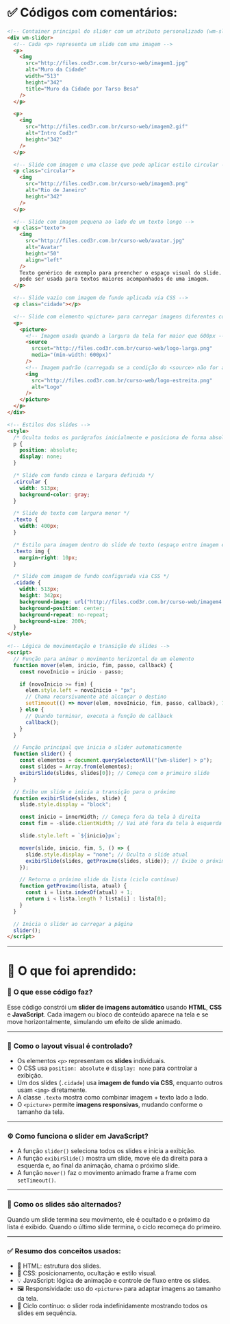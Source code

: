 # ✅ Códigos com comentários:

```html
<!-- Container principal do slider com um atributo personalizado (wm-slider) -->
<div wm-slider>
  <!-- Cada <p> representa um slide com uma imagem -->
  <p>
    <img
      src="http://files.cod3r.com.br/curso-web/imagem1.jpg"
      alt="Muro da Cidade"
      width="513"
      height="342"
      title="Muro da Cidade por Tarso Besa"
    />
  </p>

  <p>
    <img
      src="http://files.cod3r.com.br/curso-web/imagem2.gif"
      alt="Intro Cod3r"
      height="342"
    />
  </p>

  <!-- Slide com imagem e uma classe que pode aplicar estilo circular -->
  <p class="circular">
    <img
      src="http://files.cod3r.com.br/curso-web/imagem3.png"
      alt="Rio de Janeiro"
      height="342"
    />
  </p>

  <!-- Slide com imagem pequena ao lado de um texto longo -->
  <p class="texto">
    <img
      src="http://files.cod3r.com.br/curso-web/avatar.jpg"
      alt="Avatar"
      height="50"
      align="left"
    />
    Texto genérico de exemplo para preencher o espaço visual do slide. Essa área
    pode ser usada para textos maiores acompanhados de uma imagem.
  </p>

  <!-- Slide vazio com imagem de fundo aplicada via CSS -->
  <p class="cidade"></p>

  <!-- Slide com elemento <picture> para carregar imagens diferentes conforme a largura da tela -->
  <p>
    <picture>
      <!-- Imagem usada quando a largura da tela for maior que 600px -->
      <source
        srcset="http://files.cod3r.com.br/curso-web/logo-larga.png"
        media="(min-width: 600px)"
      />
      <!-- Imagem padrão (carregada se a condição do <source> não for atendida) -->
      <img
        src="http://files.cod3r.com.br/curso-web/logo-estreita.png"
        alt="Logo"
      />
    </picture>
  </p>
</div>

<!-- Estilos dos slides -->
<style>
  /* Oculta todos os parágrafos inicialmente e posiciona de forma absoluta */
  p {
    position: absolute;
    display: none;
  }

  /* Slide com fundo cinza e largura definida */
  .circular {
    width: 513px;
    background-color: gray;
  }

  /* Slide de texto com largura menor */
  .texto {
    width: 400px;
  }

  /* Estilo para imagem dentro do slide de texto (espaço entre imagem e texto) */
  .texto img {
    margin-right: 10px;
  }

  /* Slide com imagem de fundo configurada via CSS */
  .cidade {
    width: 513px;
    height: 342px;
    background-image: url("http://files.cod3r.com.br/curso-web/imagem4.jpg");
    background-position: center;
    background-repeat: no-repeat;
    background-size: 200%;
  }
</style>

<!-- Lógica de movimentação e transição de slides -->
<script>
  // Função para animar o movimento horizontal de um elemento
  function mover(elem, inicio, fim, passo, callback) {
    const novoInicio = inicio - passo;

    if (novoInicio >= fim) {
      elem.style.left = novoInicio + "px";
      // Chama recursivamente até alcançar o destino
      setTimeout(() => mover(elem, novoInicio, fim, passo, callback), 7);
    } else {
      // Quando terminar, executa a função de callback
      callback();
    }
  }

  // Função principal que inicia o slider automaticamente
  function slider() {
    const elementos = document.querySelectorAll("[wm-slider] > p");
    const slides = Array.from(elementos);
    exibirSlide(slides, slides[0]); // Começa com o primeiro slide
  }

  // Exibe um slide e inicia a transição para o próximo
  function exibirSlide(slides, slide) {
    slide.style.display = "block";

    const inicio = innerWidth; // Começa fora da tela à direita
    const fim = -slide.clientWidth; // Vai até fora da tela à esquerda

    slide.style.left = `${inicio}px`;

    mover(slide, inicio, fim, 5, () => {
      slide.style.display = "none"; // Oculta o slide atual
      exibirSlide(slides, getProximo(slides, slide)); // Exibe o próximo
    });

    // Retorna o próximo slide da lista (ciclo contínuo)
    function getProximo(lista, atual) {
      const i = lista.indexOf(atual) + 1;
      return i < lista.length ? lista[i] : lista[0];
    }
  }

  // Inicia o slider ao carregar a página
  slider();
</script>
```

---

# 📘 O que foi aprendido:

### 🧪 **O que esse código faz?**

Esse código constrói um **slider de imagens automático** usando **HTML**, **CSS** e **JavaScript**. Cada imagem ou bloco de conteúdo aparece na tela e se move horizontalmente, simulando um efeito de slide animado.

---

### 🎨 **Como o layout visual é controlado?**

- Os elementos `<p>` representam os **slides** individuais.
- O CSS usa `position: absolute` e `display: none` para controlar a exibição.
- Um dos slides (`.cidade`) usa **imagem de fundo via CSS**, enquanto outros usam `<img>` diretamente.
- A classe `.texto` mostra como combinar imagem + texto lado a lado.
- O `<picture>` permite **imagens responsivas**, mudando conforme o tamanho da tela.

---

### ⚙️ **Como funciona o slider em JavaScript?**

- A função `slider()` seleciona todos os slides e inicia a exibição.
- A função `exibirSlide()` mostra um slide, move ele da direita para a esquerda e, ao final da animação, chama o próximo slide.
- A função `mover()` faz o movimento animado frame a frame com `setTimeout()`.

---

### 🔁 **Como os slides são alternados?**

Quando um slide termina seu movimento, ele é ocultado e o próximo da lista é exibido. Quando o último slide termina, o ciclo recomeça do primeiro.

---

### ✅ **Resumo dos conceitos usados:**

- 📄 HTML: estrutura dos slides.
- 🎨 CSS: posicionamento, ocultação e estilo visual.
- 💡 JavaScript: lógica de animação e controle de fluxo entre os slides.
- 🖼️ Responsividade: uso do `<picture>` para adaptar imagens ao tamanho da tela.
- 🔁 Ciclo contínuo: o slider roda indefinidamente mostrando todos os slides em sequência.
